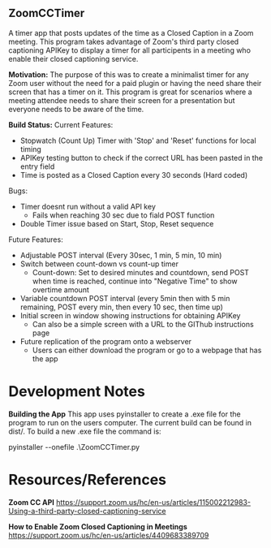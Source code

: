 ## ZoomCCTimer

A timer app that posts updates of the time as a Closed Caption in a Zoom meeting. This program takes advantage of Zoom's third party closed captioning APIKey to display a timer for all participents in a meeting who enable their closed captioning service.

**Motivation:**
The purpose of this was to create a minimalist timer for any Zoom user without the need for a paid plugin or having the need share their screen that has a timer on it. This program is great for scenarios where a meeting attendee needs to share their screen for a presentation but everyone needs to be aware of the time.

**Build Status:**
Current Features:
- Stopwatch (Count Up) Timer with 'Stop' and 'Reset' functions for local timing
- APIKey testing button to check if the correct URL has been pasted in the entry field
- Time is posted as a Closed Caption every 30 seconds (Hard coded)

Bugs: 
- Timer doesnt run without a valid API key
  - Fails when reaching 30 sec due to fiald POST function
- Double Timer issue based on Start, Stop, Reset sequence
  
Future Features:
- Adjustable POST interval (Every 30sec, 1 min, 5 min, 10 min)
- Switch between count-down vs count-up timer
  - Count-down: Set to desired minutes and countdown, send POST when time is reached, continue into "Negative Time" to show overtime amount
- Variable countdown POST interval (every 5min then with 5 min remaining, POST every min, then every 10 sec, then time up)
- Initial screen in window showing instructions for obtaining APIKey 
  - Can also be a simple screen with a URL to the GIThub instructions page
- Future replication of the program onto a webserver
  - Users can either download the program or go to a webpage that has the app

# Development Notes

**Building the App**
This app uses pyinstaller to create a .exe file for the program to run on the users computer. The current build can be found in dist/. To build a new .exe file the command is:

pyinstaller --onefile .\ZoomCCTimer.py


# Resources/References
**Zoom CC API**
https://support.zoom.us/hc/en-us/articles/115002212983-Using-a-third-party-closed-captioning-service

**How to Enable Zoom Closed Captioning in Meetings**
https://support.zoom.us/hc/en-us/articles/4409683389709
